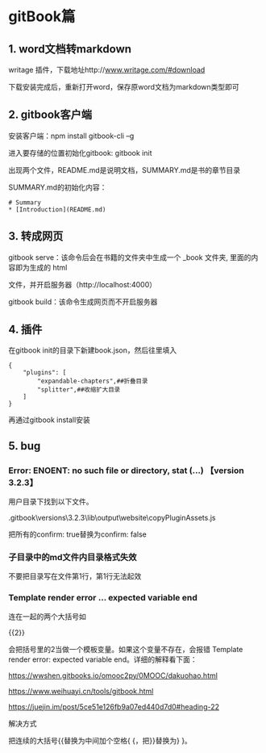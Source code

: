 # **gitBook篇**
## **1. word文档转markdown**
writage 插件，下载地址http://www.writage.com/#download

下载安装完成后，重新打开word，保存原word文档为markdown类型即可

## **2. gitbook客户端**
安装客户端：npm install gitbook-cli –g

进入要存储的位置初始化gitbook: gitbook init

出现两个文件，README.md是说明文档，SUMMARY.md是书的章节目录

SUMMARY.md的初始化内容：

```
# Summary
* [Introduction](README.md)
```

## **3. 转成网页**
gitbook serve：该命令后会在书籍的文件夹中生成一个 \_book 文件夹, 里面的内容即为生成的 html

文件，并开启服务器（http://localhost:4000）

gitbook build：该命令生成网页而不开启服务器
## **4. 插件**
在gitbook init的目录下新建book.json，然后往里填入

```
{
    "plugins": [
        "expandable-chapters",##折叠目录
        "splitter",##收缩扩大目录
    ]
}
```

再通过gitbook install安装

## **5. bug**
### **Error: ENOENT: no such file or directory, stat (…) 【version 3.2.3】**
用户目录下找到以下文件。

.gitbook\versions\3.2.3\lib\output\website\copyPluginAssets.js

把所有的confirm: true替换为confirm: false

### **子目录中的md文件内目录格式失效**
不要把目录写在文件第1行，第1行无法起效

### **Template render error … expected variable end**
连在一起的两个大括号如

\{\{2\}\}

会把括号里的2当做一个模板变量。如果这个变量不存在，会报错 Template render error: expected variable end。详细的解释看下面：

https://wwshen.gitbooks.io/omooc2py/0MOOC/dakuohao.html

https://www.weihuayi.cn/tools/gitbook.html

https://juejin.im/post/5ce51e126fb9a07ed440d7d0#heading-22

解决方式

把连续的大括号\{\{替换为中间加个空格{ {，把\}\}替换为} }。

